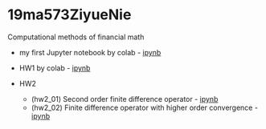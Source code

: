 # 19ma573ZiyueNie
Computational methods of financial math

 * my first Jupyter notebook by colab - [ipynb](src/first_notebook_v01.ipynb)
 
 * HW1 by colab - [ipynb](src/hw1.ipynb)
 
 * HW2
   - (hw2_01) Second order finite difference operator - [ipynb](src/hw2_01.ipynb) 
   - (hw2_02) Finite difference operator with higher order convergence - [ipynb](src/hw2_02.ipynb)
 
 

